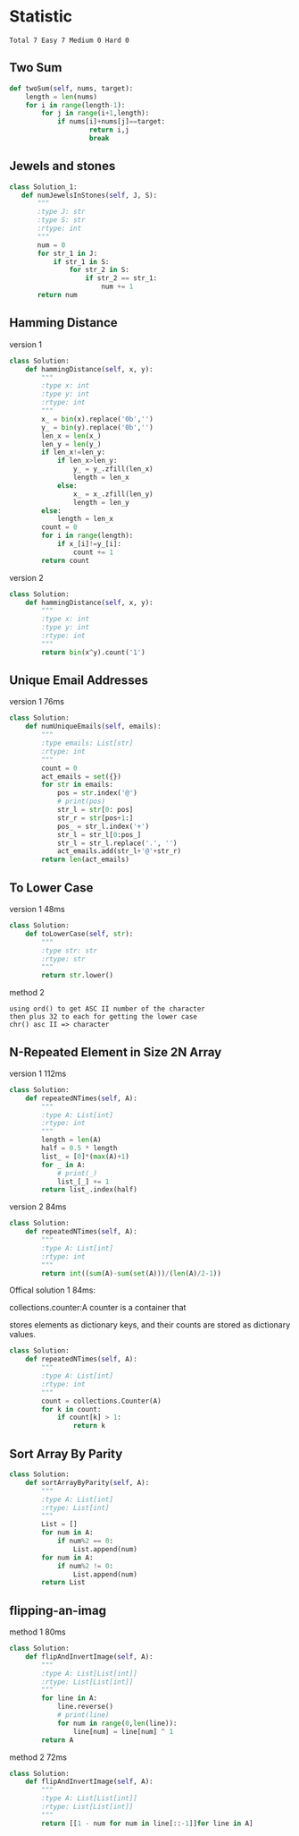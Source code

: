 # Statistic
    Total 7 Easy 7 Medium 0 Hard 0
    
## Two Sum
```python
def twoSum(self, nums, target):
    length = len(nums)
    for i in range(length-1):
        for j in range(i+1,length):
            if nums[i]+nums[j]==target:
                    return i,j
                    break
```
 ## Jewels and stones
 ```python
 class Solution_1:
    def numJewelsInStones(self, J, S):
        """
        :type J: str
        :type S: str
        :rtype: int
        """
        num = 0
        for str_1 in J:
            if str_1 in S:
                for str_2 in S:
                    if str_2 == str_1:
                        num += 1
        return num
```

## Hamming Distance
version 1
```python
class Solution:
    def hammingDistance(self, x, y):
        """
        :type x: int
        :type y: int
        :rtype: int
        """
        x_ = bin(x).replace('0b','')
        y_ = bin(y).replace('0b','')
        len_x = len(x_)
        len_y = len(y_)
        if len_x!=len_y:
            if len_x>len_y:
                y_ = y_.zfill(len_x)
                length = len_x
            else:
                x_ = x_.zfill(len_y)
                length = len_y
        else:
            length = len_x
        count = 0
        for i in range(length):
            if x_[i]!=y_[i]:
                count += 1
        return count
 ```
version 2
```python
class Solution:
    def hammingDistance(self, x, y):
        """
        :type x: int
        :type y: int
        :rtype: int
        """
        return bin(x^y).count('1')
```

## Unique Email Addresses
version 1 76ms
```python
class Solution:
    def numUniqueEmails(self, emails):
        """
        :type emails: List[str]
        :rtype: int
        """
        count = 0
        act_emails = set({})
        for str in emails:
            pos = str.index('@')
            # print(pos)
            str_l = str[0: pos]
            str_r = str[pos+1:]
            pos_ = str_l.index('+')
            str_l = str_l[0:pos_]
            str_l = str_l.replace('.', '')
            act_emails.add(str_l+'@'+str_r)
        return len(act_emails)
```
## To Lower Case
version 1 48ms
```python
class Solution:
    def toLowerCase(self, str):
        """
        :type str: str
        :rtype: str
        """
        return str.lower()
```
method 2
```
using ord() to get ASC II number of the character 
then plus 32 to each for getting the lower case
chr() asc II => character
```

##  N-Repeated Element in Size 2N Array
version 1 112ms
```python
class Solution:
    def repeatedNTimes(self, A):
        """
        :type A: List[int]
        :rtype: int
        """
        length = len(A)
        half = 0.5 * length
        list_ = [0]*(max(A)+1)
        for _ in A:
            # print(_)
            list_[_] += 1
        return list_.index(half)
```
version 2 84ms
```python 
class Solution:
    def repeatedNTimes(self, A):
        """
        :type A: List[int]
        :rtype: int
        """
        return int((sum(A)-sum(set(A)))/(len(A)/2-1))
```
Offical solution 1 84ms:

collections.counter:A counter is a container that 

stores elements as dictionary keys, and their counts are stored as dictionary values.
```python
class Solution:
    def repeatedNTimes(self, A):
        """
        :type A: List[int]
        :rtype: int
        """
        count = collections.Counter(A)
        for k in count:
            if count[k] > 1:
                return k
```
## Sort Array By Parity
```python
class Solution:
    def sortArrayByParity(self, A):
        """
        :type A: List[int]
        :rtype: List[int]
        """
        List = []
        for num in A:
            if num%2 == 0:
                List.append(num)
        for num in A:
            if num%2 != 0:
                List.append(num)
        return List
```
## flipping-an-imag
method 1 80ms
```python
class Solution:
    def flipAndInvertImage(self, A):
        """
        :type A: List[List[int]]
        :rtype: List[List[int]]
        """
        for line in A:
            line.reverse()
            # print(line)
            for num in range(0,len(line)):
                line[num] = line[num] ^ 1
        return A
```
method 2 72ms
```python
class Solution:
    def flipAndInvertImage(self, A):
        """
        :type A: List[List[int]]
        :rtype: List[List[int]]
        """
        return [[1 - num for num in line[::-1]]for line in A]

```
